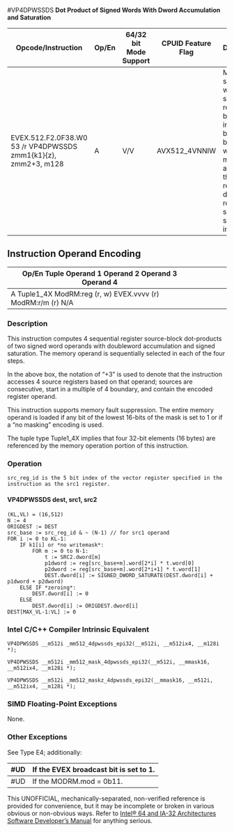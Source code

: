 #VP4DPWSSDS
**Dot Product of Signed Words With Dword Accumulation and Saturation**

| Opcode/Instruction                                             | Op/En | 64/32 bit Mode Support | CPUID Feature Flag | Description                                                                                                                                                             |
| -------------------------------------------------------------- | ----- | ---------------------- | ------------------ | ----------------------------------------------------------------------------------------------------------------------------------------------------------------------- |
| EVEX.512.F2.0F38.W0 53 /r VP4DPWSSDS zmm1{k1}{z}, zmm2+3, m128 | A     | V/V                    | AVX512_4VNNIW      | Multiply signed words from source register block indicated by zmm2 by signed words from m128 and accumulate the resulting dword results with signed saturation in zmm1. |

## Instruction Operand Encoding

| Op/En Tuple Operand 1 Operand 2 Operand 3 Operand 4          |     |     |     |     |     |
| ------------------------------------------------------------ | --- | --- | --- | --- | --- |
| A Tuple1_4X ModRM:reg (r, w) EVEX.vvvv (r) ModRM:r/m (r) N/A |     |     |     |     |     |

### Description

This instruction computes 4 sequential register source-block dot-products of two signed word operands with doubleword accumulation and signed saturation. The memory operand is sequentially selected in each of the four steps.

In the above box, the notation of “+3” is used to denote that the instruction accesses 4 source registers based on that operand; sources are consecutive, start in a multiple of 4 boundary, and contain the encoded register operand.

This instruction supports memory fault suppression. The entire memory operand is loaded if any bit of the lowest 16-bits of the mask is set to 1 or if a “no masking” encoding is used.

The tuple type Tuple1_4X implies that four 32-bit elements (16 bytes) are referenced by the memory operation portion of this instruction.

### Operation

```
src_reg_id is the 5 bit index of the vector register specified in the instruction as the src1 register.

```

#### VP4DPWSSDS dest, src1, src2

```
(KL,VL) = (16,512)
N := 4
ORIGDEST := DEST
src_base := src_reg_id & ~ (N-1) // for src1 operand
FOR i := 0 to KL-1:
    IF k1[i] or *no writemask*:
        FOR m := 0 to N-1:
            t := SRC2.dword[m]
            p1dword := reg[src_base+m].word[2*i] * t.word[0]
            p2dword := reg[src_base+m].word[2*i+1] * t.word[1]
            DEST.dword[i] := SIGNED_DWORD_SATURATE(DEST.dword[i] + p1dword + p2dword)
    ELSE IF *zeroing*:
        DEST.dword[i] := 0
    ELSE
        DEST.dword[i] := ORIGDEST.dword[i]
DEST[MAX_VL-1:VL] := 0

```

### Intel C/C++ Compiler Intrinsic Equivalent

```
VP4DPWSSDS __m512i _mm512_4dpwssds_epi32(__m512i, __m512ix4, __m128i *);

```

```
VP4DPWSSDS __m512i _mm512_mask_4dpwssds_epi32(__m512i, __mmask16, __m512ix4, __m128i *);

```

```
VP4DPWSSDS __m512i _mm512_maskz_4dpwssds_epi32(__mmask16, __m512i, __m512ix4, __m128i *);

```

### SIMD Floating-Point Exceptions

None.

### Other Exceptions

See Type E4; additionally:

| #​​​UD | If the EVEX broadcast bit is set to 1. |
| ------ | -------------------------------------- |
| #​​​UD | If the MODRM.mod = 0b11.               |

This UNOFFICIAL, mechanically-separated, non-verified reference is provided for convenience, but it may be
incomplete or broken in various obvious or non-obvious
ways. Refer to [Intel® 64 and IA-32 Architectures Software Developer’s Manual](https://software.intel.com/en-us/download/intel-64-and-ia-32-architectures-sdm-combined-volumes-1-2a-2b-2c-2d-3a-3b-3c-3d-and-4) for anything serious.
